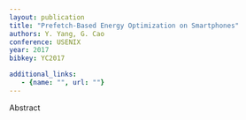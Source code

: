 ```yaml
---
layout: publication
title: "Prefetch-Based Energy Optimization on Smartphones"
authors: Y. Yang, G. Cao
conference: USENIX
year: 2017
bibkey: YC2017

additional_links:
   - {name: "", url: ""}
---
```

Abstract
